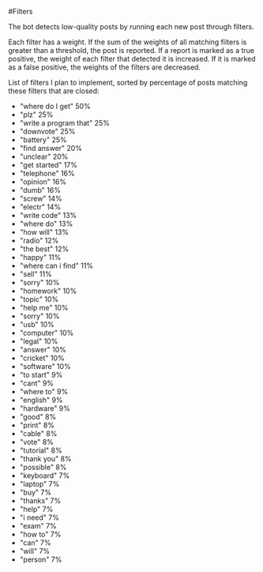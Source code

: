 #Filters

The bot detects low-quality posts by running each new post through filters.

Each filter has a weight.  If the sum of the weights of all matching filters is greater than a threshold,
the post is reported.  If a report is marked as a true positive, the weight of each filter that detected it is increased.  If it is marked as a false positive, the weights of the filters are decreased.

List of filters I plan to implement, sorted by percentage of posts matching these filters that are closed:

- "where do I get" 50%
- "plz" 25%
- "write a program that" 25%
- "downvote" 25%
- "battery" 25%
- "find answer" 20%
- "unclear" 20%
- "get started" 17%
- "telephone" 16%
- "opinion" 16%
- "dumb" 16%
- "screw" 14%
- "electr" 14%
- "write code" 13%
- "where do" 13%
- "how will" 13%
- "radio" 12%
- "the best" 12%
- "happy" 11%
- "where can i find" 11%
- "sell" 11%
- "sorry" 10%
- "homework" 10%
- "topic" 10%
- "help me" 10%
- "sorry" 10%
- "usb" 10%
- "computer" 10%
- "legal" 10%
- "answer" 10%
- "cricket" 10%
- "software" 10%
- "to start" 9%
- "cant" 9%
- "where to" 9%
- "english" 9%
- "hardware" 9%
- "good" 8%
- "print" 8%
- "cable" 8%
- "vote" 8%
- "tutorial" 8%
- "thank you" 8%
- "possible" 8%
- "keyboard" 7%
- "laptop" 7%
- "buy" 7%
- "thanks" 7%
- "help" 7%
- "i need" 7%
- "exam" 7%
- "how to" 7%
- "can" 7%
- "will" 7%
- "person" 7%
